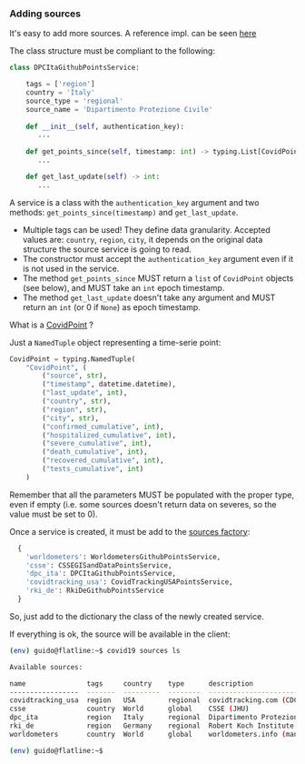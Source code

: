 ### Adding sources

It's easy to add more sources. A reference impl. can be seen [here](https://github.com/gdassori/covid19_data_miner/blob/master/covid_data_miner/src/sources/dpc_ita_github_points_service.py)


The class structure must be compliant to the following:

```python
class DPCItaGithubPointsService:

    tags = ['region']
    country = 'Italy'
    source_type = 'regional'
    source_name = 'Dipartimento Protezione Civile'
    
    def __init__(self, authentication_key):
       ...
       
    def get_points_since(self, timestamp: int) -> typing.List[CovidPoint]:
       ...

    def get_last_update(self) -> int:       
       ...      
```

A service is a class with the `authentication_key` argument and two methods: `get_points_since(timestamp)` and `get_last_update`.


- Multiple tags can be used! They define data granularity. Accepted values are: `country`, `region`, `city`, it depends on the original data structure the source service is going to read.
- The constructor must accept the `authentication_key` argument even if it is not used in the service.
- The method `get_points_since` MUST return a `list` of `CovidPoint` objects (see below), and MUST take an `int` epoch timestamp.
- The method `get_last_update` doesn't take any argument and MUST return an `int` (or 0 if `None`) as epoch timestamp.

What is a [CovidPoint](https://github.com/gdassori/covid19_data_miner/blob/master/covid_data_miner/src/domain.py) ?

Just a `NamedTuple` object representing a time-serie point:

```python
CovidPoint = typing.NamedTuple(
    "CovidPoint", (
        ("source", str),
        ("timestamp", datetime.datetime),
        ("last_update", int),
        ("country", str),
        ("region", str),
        ("city", str),
        ("confirmed_cumulative", int),
        ("hospitalized_cumulative", int),
        ("severe_cumulative", int),
        ("death_cumulative", int),
        ("recovered_cumulative", int),
        ("tests_cumulative", int)
    )
```

Remember that all the parameters MUST be populated with the proper type, even if empty (i.e. some sources doesn't return data on severes, so the value must be set to 0).

Once a service is created, it must be add to the [sources factory](https://github.com/gdassori/covid19_data_miner/blob/master/covid_data_miner/src/sources/factory.py#L10):

```python
  {
    'worldometers': WorldometersGithubPointsService,
    'csse': CSSEGISandDataPointsService,
    'dpc_ita': DPCItaGithubPointsService,
    'covidtracking_usa': CovidTrackingUSAPointsService,
    'rki_de': RkiDeGithubPointsService
  }
```

So, just add to the dictionary the class of the newly created service.

If everything is ok, the source will be available in the client:

```bash
(env) guido@flatline:~$ covid19 sources ls

Available sources:

name               tags     country    type      description
-----------------  -------  ---------  --------  ------------------------------
covidtracking_usa  region   USA        regional  covidtracking.com (CDC)
csse               country  World      global    CSSE (JHU)
dpc_ita            region   Italy      regional  Dipartimento Protezione Civile
rki_de             region   Germany    regional  Robert Koch Institute
worldometers       country  World      global    worldometers.info (many)

(env) guido@flatline:~$ 

```
